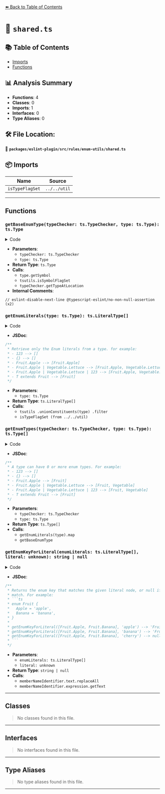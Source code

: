[⬅️ Back to Table of Contents](../../../../../index.md)

# 📄 `shared.ts`

## 📚 Table of Contents

- [Imports](#imports)
- [Functions](#functions)

## 📊 Analysis Summary

- **Functions**: 4
- **Classes**: 0
- **Imports**: 1
- **Interfaces**: 0
- **Type Aliases**: 0

## 🛠️ File Location:
📂 **`packages/eslint-plugin/src/rules/enum-utils/shared.ts`**

## 📦 Imports

| Name | Source |
|------|--------|
| `isTypeFlagSet` | `../../util` |


---

## Functions

### `getBaseEnumType(typeChecker: ts.TypeChecker, type: ts.Type): ts.Type`

<details><summary>Code</summary>

```ts
function getBaseEnumType(typeChecker: ts.TypeChecker, type: ts.Type): ts.Type {
  // eslint-disable-next-line @typescript-eslint/no-non-null-assertion
  const symbol = type.getSymbol()!;
  if (!tsutils.isSymbolFlagSet(symbol, ts.SymbolFlags.EnumMember)) {
    return type;
  }

  return typeChecker.getTypeAtLocation(
    (symbol.valueDeclaration as ts.EnumMember).parent,
  );
}
```
</details>

- **Parameters**:
  - `typeChecker: ts.TypeChecker`
  - `type: ts.Type`
- **Return Type**: `ts.Type`
- **Calls**:
  - `type.getSymbol`
  - `tsutils.isSymbolFlagSet`
  - `typeChecker.getTypeAtLocation`
- **Internal Comments**:
```
// eslint-disable-next-line @typescript-eslint/no-non-null-assertion (x2)
```

### `getEnumLiterals(type: ts.Type): ts.LiteralType[]`

<details><summary>Code</summary>

```ts
export function getEnumLiterals(type: ts.Type): ts.LiteralType[] {
  return tsutils
    .unionConstituents(type)
    .filter((subType): subType is ts.LiteralType =>
      isTypeFlagSet(subType, ts.TypeFlags.EnumLiteral),
    );
}
```
</details>

- **JSDoc**:
```ts
/**
 * Retrieve only the Enum literals from a type. for example:
 * - 123 --> []
 * - {} --> []
 * - Fruit.Apple --> [Fruit.Apple]
 * - Fruit.Apple | Vegetable.Lettuce --> [Fruit.Apple, Vegetable.Lettuce]
 * - Fruit.Apple | Vegetable.Lettuce | 123 --> [Fruit.Apple, Vegetable.Lettuce]
 * - T extends Fruit --> [Fruit]
 */
```

- **Parameters**:
  - `type: ts.Type`
- **Return Type**: `ts.LiteralType[]`
- **Calls**:
  - `tsutils
    .unionConstituents(type)
    .filter`
  - `isTypeFlagSet (from ../../util)`
### `getEnumTypes(typeChecker: ts.TypeChecker, type: ts.Type): ts.Type[]`

<details><summary>Code</summary>

```ts
export function getEnumTypes(
  typeChecker: ts.TypeChecker,
  type: ts.Type,
): ts.Type[] {
  return getEnumLiterals(type).map(type => getBaseEnumType(typeChecker, type));
}
```
</details>

- **JSDoc**:
```ts
/**
 * A type can have 0 or more enum types. For example:
 * - 123 --> []
 * - {} --> []
 * - Fruit.Apple --> [Fruit]
 * - Fruit.Apple | Vegetable.Lettuce --> [Fruit, Vegetable]
 * - Fruit.Apple | Vegetable.Lettuce | 123 --> [Fruit, Vegetable]
 * - T extends Fruit --> [Fruit]
 */
```

- **Parameters**:
  - `typeChecker: ts.TypeChecker`
  - `type: ts.Type`
- **Return Type**: `ts.Type[]`
- **Calls**:
  - `getEnumLiterals(type).map`
  - `getBaseEnumType`
### `getEnumKeyForLiteral(enumLiterals: ts.LiteralType[], literal: unknown): string | null`

<details><summary>Code</summary>

```ts
export function getEnumKeyForLiteral(
  enumLiterals: ts.LiteralType[],
  literal: unknown,
): string | null {
  for (const enumLiteral of enumLiterals) {
    if (enumLiteral.value === literal) {
      const { symbol } = enumLiteral;

      const memberDeclaration = symbol.valueDeclaration as ts.EnumMember;
      const enumDeclaration = memberDeclaration.parent;

      const memberNameIdentifier = memberDeclaration.name;
      const enumName = enumDeclaration.name.text;

      switch (memberNameIdentifier.kind) {
        case ts.SyntaxKind.Identifier:
          return `${enumName}.${memberNameIdentifier.text}`;

        case ts.SyntaxKind.StringLiteral: {
          const memberName = memberNameIdentifier.text.replaceAll("'", "\\'");

          return `${enumName}['${memberName}']`;
        }

        case ts.SyntaxKind.ComputedPropertyName:
          return `${enumName}[${memberNameIdentifier.expression.getText()}]`;

        default:
          break;
      }
    }
  }

  return null;
}
```
</details>

- **JSDoc**:
```ts
/**
 * Returns the enum key that matches the given literal node, or null if none
 * match. For example:
 * ```ts
 * enum Fruit {
 *   Apple = 'apple',
 *   Banana = 'banana',
 * }
 *
 * getEnumKeyForLiteral([Fruit.Apple, Fruit.Banana], 'apple') --> 'Fruit.Apple'
 * getEnumKeyForLiteral([Fruit.Apple, Fruit.Banana], 'banana') --> 'Fruit.Banana'
 * getEnumKeyForLiteral([Fruit.Apple, Fruit.Banana], 'cherry') --> null
 * ```
 */
```

- **Parameters**:
  - `enumLiterals: ts.LiteralType[]`
  - `literal: unknown`
- **Return Type**: `string | null`
- **Calls**:
  - `memberNameIdentifier.text.replaceAll`
  - `memberNameIdentifier.expression.getText`

---

## Classes

> No classes found in this file.


---

## Interfaces

> No interfaces found in this file.


---

## Type Aliases

> No type aliases found in this file.


---